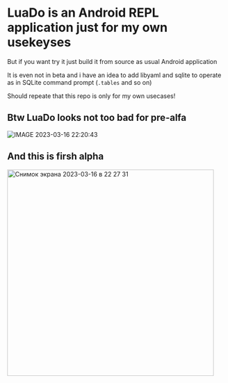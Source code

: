 # LuaDo is an Android REPL application just for my own usekeyses

But if you want try it just build it from source as usual Android application

It is even not in beta and i have an idea to add libyaml and sqlite to operate as in SQLite command prompt (```.tables``` and so on)

Should repeate that this repo is only for my own usecases!

## Btw LuaDo looks not too bad for pre-alfa
![IMAGE 2023-03-16 22:20:43](https://user-images.githubusercontent.com/8183849/225731028-e4e3ffb9-0c76-41f8-9caa-77dfc4ae5793.jpg)

## And this is firsh alpha
<img width="475" alt="Снимок экрана 2023-03-16 в 22 27 31" src="https://user-images.githubusercontent.com/8183849/225732177-1cf279a4-3eda-4576-92cc-671e98422ad7.png">
